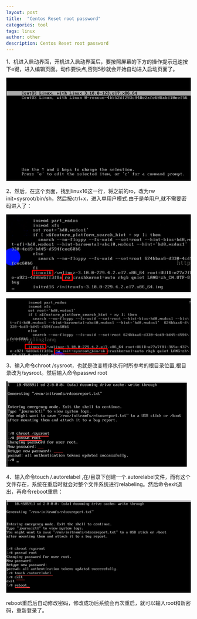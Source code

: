 ```yaml
---
layout: post
title:  "Centos Reset root password"
categories: tool
tags: linux 
author: other
description: Centos Reset root password 
---
```


1、机进入启动界面，开机进入启动界面后，要按照屏幕的下方的操作提示迅速按下e键，进入编辑页面。动作要快点,否则5秒就会开始自动进入启动页面了。

[1]:/assets/images/post/2019-11-11-Centos7-forgot-posswork/1.jpg "启动界面"

![1][1]


2、然后，在这个页面，找到linux16这一行，将之前的ro，改为rw init=sysroot/bin/sh，然后按ctrl+x，进入单用户模式.由于是单用户,就不需要密码进入了：

[2.1]:/assets/images/post/2019-11-11-Centos7-forgot-posswork/2.1.png "单用户模式"

![2.1][2.1]


[2.2]:/assets/images/post/2019-11-11-Centos7-forgot-posswork/2.2.png "单用户模式"

![2.2][2.2]


3、输入命令chroot /sysroot，也就是改变程序执行时所参考的根目录位置,根目录改为/sysroot。然后输入命令passwd root


[3]:/assets/images/post/2019-11-11-Centos7-forgot-posswork/3.png "3"

![3][3]



4、输入命令touch /.autorelabel ,在/目录下创建一个.autorelabel文件，而有这个文件存在，系统在重启时就会对整个文件系统进行relabeling。然后命令exit退出，再命令reboot重启：

[4]:/assets/images/post/2019-11-11-Centos7-forgot-posswork/4.png "4"

![4][4]


reboot重启后自动修改密码，修改成功后系统会再次重启，就可以输入root和新密码，重新登录了。
